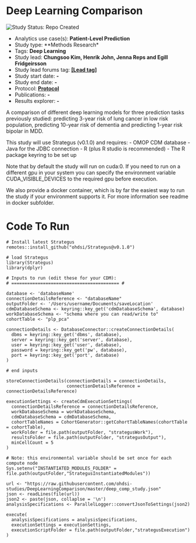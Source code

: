 # Deep Learning Comparison

<img src="https://img.shields.io/badge/Study%20Status-Repo%20Created-lightgray.svg" alt="Study Status: Repo Created"/>

-   Analytics use case(s): **Patient-Level Prediction**
-   Study type: \*\*Methods Research\*
-   Tags: **Deep Learning**
-   Study lead: **Chungsoo Kim, Henrik John, Jenna Reps and Egill Fridgeirsson**
-   Study lead forums tag: [**[Lead tag]**](https://forums.ohdsi.org/u/%5BLead%20tag%5D)
-   Study start date: **-**
-   Study end date: **-**
-   Protocol: **[Protocol](StudyProtocol.pdf)**
-   Publications: **-**
-   Results explorer: **-**

A comparison of different deep learning models for three prediction tasks previously studied: predicting 3-year risk of lung cancer in low risk population, predicting 10-year risk of dementia and predicting 1-year risk bipolar in MDD.

This study will use Strategus (v0.1.0) and requires: - OMOP CDM database - Java for the JDBC connection - R (plus R studio is recommended) - The R package keyring to be set up

Note that by default the study will run on cuda:0. If you need to run on a different gpu in your system you can specify the environment variable CUDA_VISIBLE_DEVICES to the required gpu before execution.

We also provide a docker container, which is by far the easiest way to run the study if your environment supports it. For more information see readme in docker subfolder.

# Code To Run

```{r}
# Install latest Strategus
remotes::install_github("ohdsi/Strategus@v0.1.0")

# load Strategus
library(Strategus)
library(dplyr)

# Inputs to run (edit these for your CDM):
# ========================================= #

database <- 'databaseName'
connectionDetailsReference <- "databaseName"
outputFolder <- '/Users/username/Documents/saveLocation'
cdmDatabaseSchema <- keyring::key_get('cdmDatabaseSchema', database)
workDatabaseSchema <- "schema where you can read/write to"
cohortTable <- "plp_pca"
  
connectionDetails <- DatabaseConnector::createConnectionDetails(
  dbms = keyring::key_get('dbms', database),
  server = keyring::key_get('server', database),
  user = keyring::key_get('user', database),
  password = keyring::key_get('pw', database),
  port = keyring::key_get('port', database)
)

# end inputs

storeConnectionDetails(connectionDetails = connectionDetails,
                       connectionDetailsReference = connectionDetailsReference)

executionSettings <- createCdmExecutionSettings(
  connectionDetailsReference = connectionDetailsReference,
  workDatabaseSchema = workDatabaseSchema,
  cdmDatabaseSchema = cdmDatabaseSchema,
  cohortTableNames = CohortGenerator::getCohortTableNames(cohortTable = cohortTable),
  workFolder = file.path(outputFolder, "strategusWork"),
  resultsFolder = file.path(outputFolder, "strategusOutput"),
  minCellCount = 5
)

# Note: this environmental variable should be set once for each compute node
Sys.setenv("INSTANTIATED_MODULES_FOLDER" = file.path(outputFolder,"StrategusInstantiatedModules"))

url <- "https://raw.githubusercontent.com/ohdsi-studies/DeepLearningComparison/master/deep_comp_study.json"
json <- readLines(file(url))
json2 <- paste(json, collaplse = '\n')
analysisSpecifications <- ParallelLogger::convertJsonToSettings(json2)

execute(
  analysisSpecifications = analysisSpecifications,
  executionSettings = executionSettings,
  executionScriptFolder = file.path(outputFolder,"strategusExecution")
)
```
